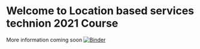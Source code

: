 # Welcome to Location based services technion 2021 Course
More information coming soon 
[![Binder](https://mybinder.org/badge_logo.svg)](https://mybinder.org/v2/gh/Shai2u/location_based_services_technion_2021/main?urlpath=lab?filepath=Exercises%2Fex_8%2FEx_8Dash_Plotly.ipynb)
